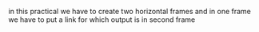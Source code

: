 in this practical we have to create two horizontal frames and in one frame we have to put a link for which output is in second frame
